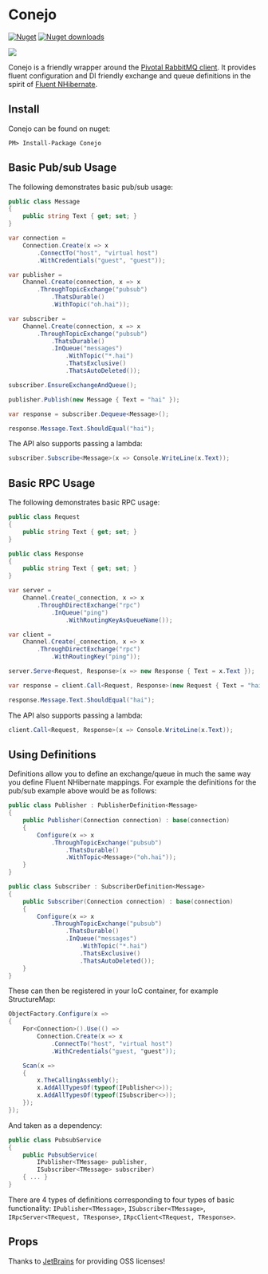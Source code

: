 Conejo
=============

[![Nuget](http://img.shields.io/nuget/v/Conejo.svg)](http://www.nuget.org/packages/Conejo/) [![Nuget downloads](http://img.shields.io/nuget/dt/Conejo.svg)](http://www.nuget.org/packages/Conejo/)

<img src="https://raw.github.com/mikeobrien/Conejo/master/misc/logo.png"/>

Conejo is a friendly wrapper around the [Pivotal RabbitMQ client](https://www.rabbitmq.com/dotnet.html). It provides fluent configuration and DI friendly exchange and queue definitions in the spirit of [Fluent NHibernate](http://www.fluentnhibernate.org/).

Install
------------

Conejo can be found on nuget:

    PM> Install-Package Conejo

Basic Pub/sub Usage
------------

The following demonstrates basic pub/sub usage:

```csharp
public class Message
{
    public string Text { get; set; }
}

var connection =
    Connection.Create(x => x
        .ConnectTo("host", "virtual host")
        .WithCredentials("guest", "guest"));

var publisher =
    Channel.Create(connection, x => x
        .ThroughTopicExchange("pubsub")
            .ThatsDurable()
            .WithTopic("oh.hai"));

var subscriber =
    Channel.Create(connection, x => x
        .ThroughTopicExchange("pubsub")
            .ThatsDurable()
            .InQueue("messages")
                .WithTopic("*.hai")
                .ThatsExclusive()
                .ThatsAutoDeleted());

subscriber.EnsureExchangeAndQueue();

publisher.Publish(new Message { Text = "hai" });

var response = subscriber.Dequeue<Message>();

response.Message.Text.ShouldEqual("hai");
```

The API also supports passing a lambda:

```csharp
subscriber.Subscribe<Message>(x => Console.WriteLine(x.Text));
```

Basic RPC Usage
------------

The following demonstrates basic RPC usage:

```csharp
public class Request
{
    public string Text { get; set; }
}

public class Response
{
    public string Text { get; set; }
}

var server = 
    Channel.Create(_connection, x => x
        .ThroughDirectExchange("rpc")
            .InQueue("ping")
                .WithRoutingKeyAsQueueName());

var client = 
    Channel.Create(_connection, x => x
        .ThroughDirectExchange("rpc")
            .WithRoutingKey("ping"));

server.Serve<Request, Response>(x => new Response { Text = x.Text });

var response = client.Call<Request, Response>(new Request { Text = "hai" });

response.Message.Text.ShouldEqual("hai");
```

The API also supports passing a lambda:

```csharp
client.Call<Request, Response>(x => Console.WriteLine(x.Text));
```

Using Definitions
------------

Definitions allow you to define an exchange/queue in much the same way you define Fluent NHibernate mappings. For example the definitions for the pub/sub example above would be as follows:

```csharp
public class Publisher : PublisherDefinition<Message>
{
    public Publisher(Connection connection) : base(connection)
    {
        Configure(x => x
            .ThroughTopicExchange("pubsub")
                .ThatsDurable()
                .WithTopic<Message>("oh.hai"));
    }
}

public class Subscriber : SubscriberDefinition<Message>
{
    public Subscriber(Connection connection) : base(connection)
    {
        Configure(x => x
            .ThroughTopicExchange("pubsub")
                .ThatsDurable()
                .InQueue("messages")
                    .WithTopic("*.hai")
                    .ThatsExclusive()
                    .ThatsAutoDeleted());
    }
}
```

These can then be registered in your IoC container, for example StructureMap:

```csharp
ObjectFactory.Configure(x =>
{
    For<Connection>().Use(() => 
        Connection.Create(x => x
            .ConnectTo("host", "virtual host")
            .WithCredentials("guest, "guest"));

    Scan(x =>
    {
        x.TheCallingAssembly(); 
        x.AddAllTypesOf(typeof(IPublisher<>));
        x.AddAllTypesOf(typeof(ISubscriber<>));
    });
});
```

And taken as a dependency:

```csharp
public class PubsubService
{
    public PubsubService(
        IPublisher<TMessage> publisher,
        ISubscriber<TMessage> subscriber)
    { ... }
}
```

There are 4 types of definitions corresponding to four types of basic functionality: `IPublisher<TMessage>`, `ISubscriber<TMessage>`, `IRpcServer<TRequest, TResponse>`, `IRpcClient<TRequest, TResponse>`.

Props
------------

Thanks to [JetBrains](http://www.jetbrains.com/) for providing OSS licenses!
